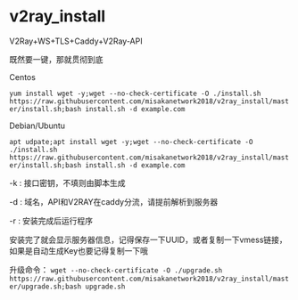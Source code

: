 # v2ray_install

V2Ray+WS+TLS+Caddy+V2Ray-API

既然要一键，那就贯彻到底

Centos

`
yum install wget -y;wget --no-check-certificate -O ./install.sh https://raw.githubusercontent.com/misakanetwork2018/v2ray_install/master/install.sh;bash install.sh -d example.com
`

Debian/Ubuntu

`
apt udpate;apt install wget -y;wget --no-check-certificate -O ./install.sh https://raw.githubusercontent.com/misakanetwork2018/v2ray_install/master/install.sh;bash install.sh -d example.com
`

-k : 接口密钥，不填则由脚本生成

-d : 域名，API和V2RAY在caddy分流，请提前解析到服务器

-r : 安装完成后运行程序

安装完了就会显示服务器信息，记得保存一下UUID，或者复制一下vmess链接，如果是自动生成Key也要记得复制一下哦

升级命令：
`
wget --no-check-certificate -O ./upgrade.sh https://raw.githubusercontent.com/misakanetwork2018/v2ray_install/master/upgrade.sh;bash upgrade.sh
`
